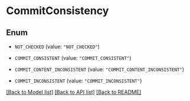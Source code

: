 # CommitConsistency

## Enum


* `NOT_CHECKED` (value: `"NOT_CHECKED"`)

* `COMMIT_CONSISTENT` (value: `"COMMIT_CONSISTENT"`)

* `COMMIT_CONTENT_INCONSISTENT` (value: `"COMMIT_CONTENT_INCONSISTENT"`)

* `COMMIT_INCONSISTENT` (value: `"COMMIT_INCONSISTENT"`)


[[Back to Model list]](../README.md#documentation-for-models) [[Back to API list]](../README.md#documentation-for-api-endpoints) [[Back to README]](../README.md)


